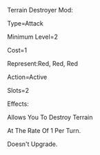 Terrain Destroyer Mod:

Type=Attack

Minimum Level=2

Cost=1

Represent:Red, Red, Red

Action=Active

Slots=2

Effects:

Allows You To Destroy Terrain

At The Rate Of 1 Per Turn.



Doesn't Upgrade.
